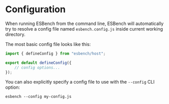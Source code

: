 # Configuration

When running ESBench from the command line, ESBench will automatically try to resolve a config file named `esbench.config.js` inside current working directory.

The most basic config file looks like this:

```javascript
import { defineConfig } from "esbench/host";

export default defineConfig({
	// config options...
});
```

You can also explicitly specify a config file to use with the `--config` CLI option:

```shell
esbench --config my-config.js
```
